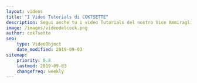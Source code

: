 ```yaml
---
layout: videos
title: "I Video Tutorials di COK7SETTE" 
description: Segui anche tu i video Tutorials del nostro Vice Ammiraglio per arrivare lá... dove nessun video è mai giunto prima
image: /images/videodelcock.png
author: cok7sette
seo:
    type: VideoObject
    date_modified: 2019-09-03
sitemap:
    priority: 0.8
    lastmod: 2019-09-03
    changefreq: weekly
---
```

